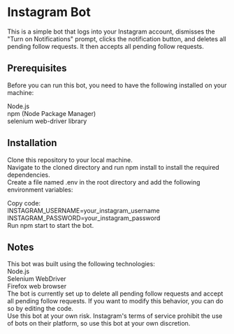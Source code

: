 # Instagram Bot


This is a simple bot that logs into your Instagram account, dismisses the "Turn on Notifications" prompt, clicks the notification button, and deletes all pending follow requests. It then accepts all pending follow requests.

## Prerequisites
Before you can run this bot, you need to have the following installed on your machine:

Node.js <br>
npm (Node Package Manager) <br>
selenium web-driver library <br>

## Installation
Clone this repository to your local machine. <br>
Navigate to the cloned directory and run npm install to install the required dependencies. <br>
Create a file named .env in the root directory and add the following environment variables: <br>

Copy code: <br>
INSTAGRAM_USERNAME=your_instagram_username <br>
INSTAGRAM_PASSWORD=your_instagram_password <br>
Run npm start to start the bot. <br>

## Notes 
This bot was built using the following technologies: <br>
Node.js <br>
Selenium WebDriver <br>
Firefox web browser <br>
The bot is currently set up to delete all pending follow requests and accept all pending follow requests. If you want to modify this behavior, you can do so by editing the code. <br>
Use this bot at your own risk. Instagram's terms of service prohibit the use of bots on their platform, so use this bot at your own discretion. <br>

